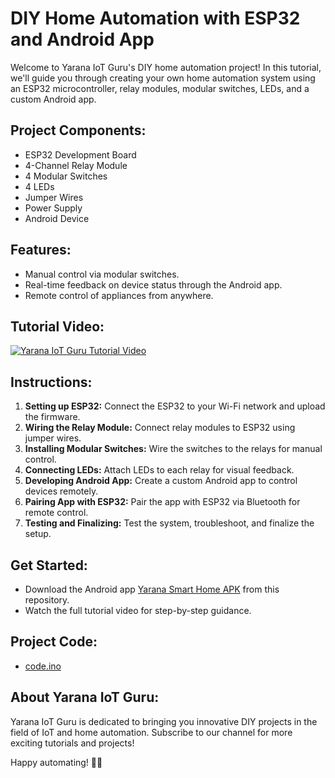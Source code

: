 # DIY Home Automation with ESP32 and Android App

Welcome to Yarana IoT Guru's DIY home automation project! In this tutorial, we'll guide you through creating your own home automation system using an ESP32 microcontroller, relay modules, modular switches, LEDs, and a custom Android app.

## Project Components:
- ESP32 Development Board
- 4-Channel Relay Module
- 4 Modular Switches
- 4 LEDs
- Jumper Wires
- Power Supply
- Android Device

## Features:
- Manual control via modular switches.
- Real-time feedback on device status through the Android app.
- Remote control of appliances from anywhere.

## Tutorial Video:
[![Yarana IoT Guru Tutorial Video](https://img.youtube.com/vi/jTrhsKsmiWg/0.jpg)](https://youtu.be/jTrhsKsmiWg)

## Instructions:
1. **Setting up ESP32:** Connect the ESP32 to your Wi-Fi network and upload the firmware.
2. **Wiring the Relay Module:** Connect relay modules to ESP32 using jumper wires.
3. **Installing Modular Switches:** Wire the switches to the relays for manual control.
4. **Connecting LEDs:** Attach LEDs to each relay for visual feedback.
5. **Developing Android App:** Create a custom Android app to control devices remotely.
6. **Pairing App with ESP32:** Pair the app with ESP32 via Bluetooth for remote control.
7. **Testing and Finalizing:** Test the system, troubleshoot, and finalize the setup.

## Get Started:
- Download the Android app [Yarana Smart Home APK](yarana-smart-home.apk) from this repository.
- Watch the full tutorial video for step-by-step guidance.

## Project Code:
- [code.ino](code.ino)

## About Yarana IoT Guru:
Yarana IoT Guru is dedicated to bringing you innovative DIY projects in the field of IoT and home automation. Subscribe to our channel for more exciting tutorials and projects!

Happy automating! 🏡🚀
